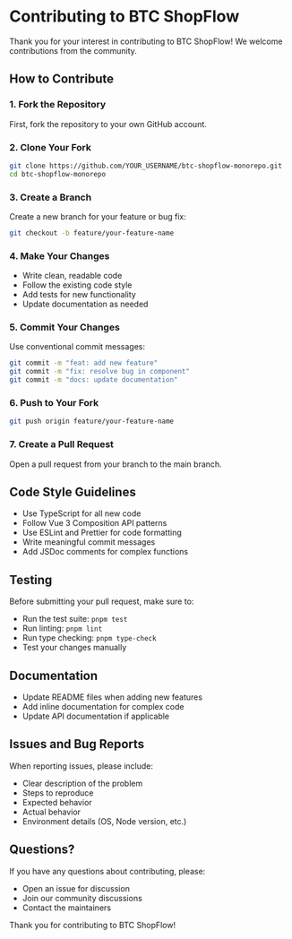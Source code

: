 # Contributing to BTC ShopFlow

Thank you for your interest in contributing to BTC ShopFlow! We welcome contributions from the community.

## How to Contribute

### 1. Fork the Repository

First, fork the repository to your own GitHub account.

### 2. Clone Your Fork

```bash
git clone https://github.com/YOUR_USERNAME/btc-shopflow-monorepo.git
cd btc-shopflow-monorepo
```

### 3. Create a Branch

Create a new branch for your feature or bug fix:

```bash
git checkout -b feature/your-feature-name
```

### 4. Make Your Changes

- Write clean, readable code
- Follow the existing code style
- Add tests for new functionality
- Update documentation as needed

### 5. Commit Your Changes

Use conventional commit messages:

```bash
git commit -m "feat: add new feature"
git commit -m "fix: resolve bug in component"
git commit -m "docs: update documentation"
```

### 6. Push to Your Fork

```bash
git push origin feature/your-feature-name
```

### 7. Create a Pull Request

Open a pull request from your branch to the main branch.

## Code Style Guidelines

- Use TypeScript for all new code
- Follow Vue 3 Composition API patterns
- Use ESLint and Prettier for code formatting
- Write meaningful commit messages
- Add JSDoc comments for complex functions

## Testing

Before submitting your pull request, make sure to:

- Run the test suite: `pnpm test`
- Run linting: `pnpm lint`
- Run type checking: `pnpm type-check`
- Test your changes manually

## Documentation

- Update README files when adding new features
- Add inline documentation for complex code
- Update API documentation if applicable

## Issues and Bug Reports

When reporting issues, please include:

- Clear description of the problem
- Steps to reproduce
- Expected behavior
- Actual behavior
- Environment details (OS, Node version, etc.)

## Questions?

If you have any questions about contributing, please:

- Open an issue for discussion
- Join our community discussions
- Contact the maintainers

Thank you for contributing to BTC ShopFlow!

